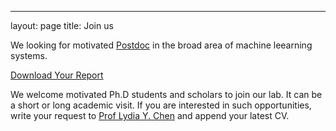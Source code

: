 ---
layout: page
title: Join us

We looking for motivated [Postdoc](docs/Postdoc_TUDelft_20.pdf) in the broad area of machine leearning systems.


<a href="docs/Postdoc_TUDelft_20.pdf" download="Postdoc_TUDelft_20.pdf">Download Your Report</a>


We welcome motivated Ph.D students and scholars to join our lab. It can be a short or long academic visit. If you are interested in such opportunities, write your request to [Prof Lydia Y. Chen](mailto:lydiaychen@ieee.org) and append your latest CV.
